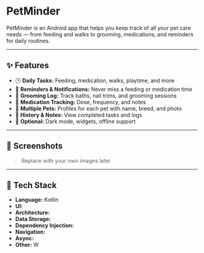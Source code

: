 # PetMinder

PetMinder is an Android app that helps you keep track of all your pet care needs — from feeding and walks to grooming, medications, and reminders for daily routines.

---

## ✨ Features
- 🕒 **Daily Tasks:** Feeding, medication, walks, playtime, and more  
- 🔔 **Reminders & Notifications:** Never miss a feeding or medication time  
- 🧼 **Grooming Log:** Track baths, nail trims, and grooming sessions  
- 💊 **Medication Tracking:** Dose, frequency, and notes  
- 🐶 **Multiple Pets:** Profiles for each pet with name, breed, and photo  
- 📅 **History & Notes:** View completed tasks and logs  
- 🌙 **Optional:** Dark mode, widgets, offline support

---

## 📸 Screenshots
> Replace with your own images later.

---

## 🧱 Tech Stack
- **Language:** Kotlin  
- **UI:** 
- **Architecture:** 
- **Data Storage:** 
- **Dependency Injection:** 
- **Navigation:** 
- **Async:** 
- **Other:** W

